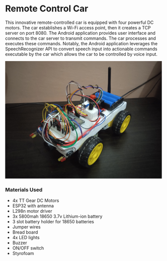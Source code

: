 # Remote Control Car

This innovative remote-controlled car is equipped with four powerful DC motors. The car establishes a Wi-Fi access point, then it creates a TCP server on port 8080. The Android application provides user interface and connects to the car server to transmit commands. The car processes and executes these commands. Notably, the Android application leverages the SpeechRecognizer API to convert speech input into actionable commands executable by the car which allows the car to be controlled by voice input.

<div align="center">
    <img src="RemoteControlCarImage.jpg" width="700">
</div>

### Materials Used

- 4x TT Gear DC Motors
- ESP32 with antenna
- L298n motor driver
- 3x 5800mah 18650 3.7v Lithium-ion battery
- 3 slot battery holder for 18650 batteries
- Jumper wires
- Bread board
- 4x LED lights
- Buzzer
- ON/OFF switch
- Styrofoam
